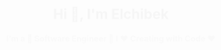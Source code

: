 <style>
@keyframes fadeIn {
  0% { opacity: 0; transform: translateY(-20px); }
  100% { opacity: 1; transform: translateY(0); }
}

.animated-title {
  animation: fadeIn 1s ease-out forwards;
  opacity: 0;
}

.animated-subtitle {
  animation: fadeIn 1.5s ease-out forwards;
  opacity: 0;
}
</style>

<h1 align="center" class="animated-title">Hi 👋, I'm Elchibek</h1>
<h3 align="center" class="animated-subtitle">I'm a 🚀 Software Engineer 🚀 I ❤️ Creating with Code ❤️</h3>
